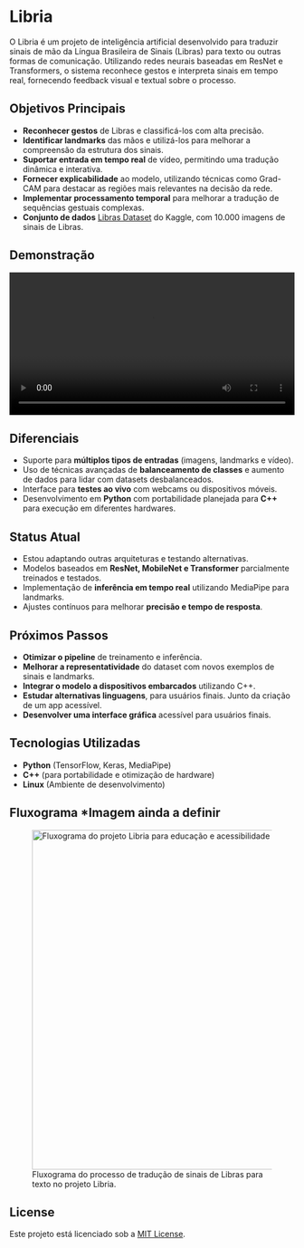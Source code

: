 <h1>Libria</h1>
<p>O Libria é um projeto de inteligência artificial desenvolvido para traduzir sinais de mão da Língua Brasileira de Sinais (Libras) para texto ou outras formas de comunicação. Utilizando redes neurais baseadas em ResNet e Transformers, o sistema reconhece gestos e interpreta sinais em tempo real, fornecendo feedback visual e textual sobre o processo.</p>

<h2>Objetivos Principais</h2>
<ul>
    <li><strong>Reconhecer gestos</strong> de Libras e classificá-los com alta precisão.</li>
    <li><strong>Identificar landmarks</strong> das mãos e utilizá-los para melhorar a compreensão da estrutura dos sinais.</li>
    <li><strong>Suportar entrada em tempo real</strong> de vídeo, permitindo uma tradução dinâmica e interativa.</li>
    <li><strong>Fornecer explicabilidade</strong> ao modelo, utilizando técnicas como Grad-CAM para destacar as regiões mais relevantes na decisão da rede.</li>
    <li><strong>Implementar processamento temporal</strong> para melhorar a tradução de sequências gestuais complexas.</li>
    <li><strong>Conjunto de dados</strong>
    <a href="https://www.kaggle.com/datasets/grasshoppermouse/libras-dataset">Libras Dataset</a> do Kaggle, com 10.000 imagens de sinais de Libras.</li>
</ul>

<h2>Demonstração</h2>
<video class="demo-video" controls>
  <source src="docs/api/Filter_87.mp4" type="video/mp4">
  Seu navegador não suporta o elemento <code>video</code>.
    <style>
        .demo-video {
            width: 100%;
            height: auto;
        }
    </style>
</video>


<h2>Diferenciais</h2>
<ul>
    <li>Suporte para <strong>múltiplos tipos de entradas</strong> (imagens, landmarks e vídeo).</li>
    <li>Uso de técnicas avançadas de <strong>balanceamento de classes</strong> e aumento de dados para lidar com datasets desbalanceados.</li>
    <li>Interface para <strong>testes ao vivo</strong> com webcams ou dispositivos móveis.</li>
    <li>Desenvolvimento em <strong>Python</strong> com portabilidade planejada para <strong>C++</strong> para execução em diferentes hardwares.</li>
</ul>

<h2>Status Atual</h2>
<ul>
    <li>Estou adaptando outras arquiteturas e testando alternativas.</>
    <li>Modelos baseados em <strong>ResNet, MobileNet e Transformer</strong> parcialmente treinados e testados.</li>
    <li>Implementação de <strong>inferência em tempo real</strong> utilizando MediaPipe para landmarks.</li>
    <li>Ajustes contínuos para melhorar <strong>precisão e tempo de resposta</strong>.</li>
</ul>

<h2>Próximos Passos</h2>
<ul>
    <li><strong>Otimizar o pipeline</strong> de treinamento e inferência.</li>
    <li><strong>Melhorar a representatividade</strong> do dataset com novos exemplos de sinais e landmarks.</li>
    <li><strong>Integrar o modelo a dispositivos embarcados</strong> utilizando C++.</li>
    <li><strong>Estudar alternativas linguagens</strong>, para usuários finais. Junto da criação de um app acessível.</li>
    <li><strong>Desenvolver uma interface gráfica</strong> acessível para usuários finais.</li>
</ul>

<h2>Tecnologias Utilizadas</h2>
<ul>
    <li><strong>Python</strong> (TensorFlow, Keras, MediaPipe)</li>
    <li><strong>C++</strong> (para portabilidade e otimização de hardware)</li>
    <li><strong>Linux</strong> (Ambiente de desenvolvimento)</li>
</ul>

<h2>Fluxograma *Imagem ainda a definir</h2>
<figure>
  <img 
    src="docs/Libria_Fluxograma_para_Educação_e_Acessibilidade_em_Libras_com_IA.jpg" 
    alt="Fluxograma do projeto Libria para educação e acessibilidade em Libras" 
    width="600"
  >
  <figcaption>
    Fluxograma do processo de tradução de sinais de Libras para texto no projeto Libria.
  </figcaption>
</figure>

## License
Este projeto está licenciado sob a [MIT License](LICENSE).
